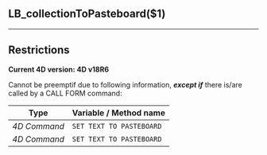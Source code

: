 ﻿## LB_collectionToPasteboard($1)---## Restrictions**Current 4D version: 4D v18R6**Cannot be preemptif due to following information, ***except if*** there is/are called by a CALL FORM command:|Type|Variable / Method name||------|------||*4D Command*|`SET TEXT TO PASTEBOARD`||*4D Command*|`SET TEXT TO PASTEBOARD`|